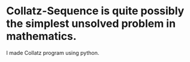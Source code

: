 # Collatz-Sequence is quite possibly the simplest unsolved problem in mathematics.
I made Collatz program using python.
